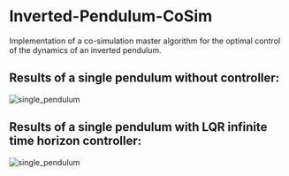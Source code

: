# Inverted-Pendulum-CoSim
Implementation of a co-simulation master algorithm for the optimal control of the dynamics of an inverted pendulum.

## Results of a single pendulum without controller: 
![single_pendulum](https://user-images.githubusercontent.com/96697827/169050202-3df00c5a-63ab-4a25-8685-cc16820f0562.gif)

## Results of a single pendulum with LQR infinite time horizon controller:
![single_pendulum](https://user-images.githubusercontent.com/96697827/169154025-1f8a3829-a20c-47db-83bc-8aef4b49f756.gif)
